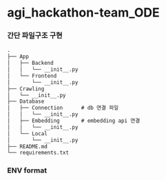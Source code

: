 # agi_hackathon-team_ODE

### 간단 파일구조 구현

```md
.
├── App
│   ├── Backend
│   │   └── __init__.py
│   └── Frontend
│       └── __init__.py
├── Crawling
│   └── __init__.py
├── Database
│   ├── Connection		# db 연결 파일
│   │   └── __init__.py
│   ├── Embedding		# embedding api 연결
│   │   └── __init__.py
│   └── Local
│       └── __init__.py
├── README.md
└── requirements.txt
```

### ENV format

